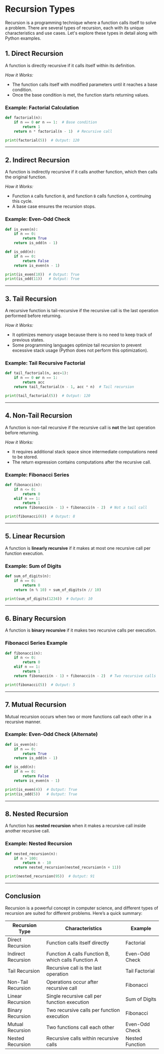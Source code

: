 # Recursion Types

Recursion is a programming technique where a function calls itself to solve a problem. There are several types of recursion, each with its unique characteristics and use cases. Let's explore these types in detail along with Python examples.

## **1. Direct Recursion**

A function is directly recursive if it calls itself within its definition.

*How it Works:*

- The function calls itself with modified parameters until it reaches a base condition.
- Once the base condition is met, the function starts returning values.

### **Example: Factorial Calculation**

```python
def factorial(n):
    if n == 0 or n == 1:  # Base condition
        return 1
    return n * factorial(n - 1)  # Recursive call

print(factorial(5))  # Output: 120
```

---

## **2. Indirect Recursion**

A function is indirectly recursive if it calls another function, which then calls the original function.

*How it Works:*

- Function `A` calls function `B`, and function `B` calls function `A`, continuing this cycle.
- A base case ensures the recursion stops.

### **Example: Even-Odd Check**

```python
def is_even(n):
    if n == 0:
        return True
    return is_odd(n - 1)

def is_odd(n):
    if n == 0:
        return False
    return is_even(n - 1)

print(is_even(10))  # Output: True
print(is_odd(11))   # Output: True
```

---

## **3. Tail Recursion**

A recursive function is tail-recursive if the recursive call is the last operation performed before returning.

*How it Works:*

- It optimizes memory usage because there is no need to keep track of previous states.
- Some programming languages optimize tail recursion to prevent excessive stack usage (Python does not perform this optimization).

### **Example: Tail Recursive Factorial**

```python
def tail_factorial(n, acc=1):
    if n == 0 or n == 1:
        return acc
    return tail_factorial(n - 1, acc * n)  # Tail recursion

print(tail_factorial(5))  # Output: 120
```

---

## **4. Non-Tail Recursion**

A function is non-tail recursive if the recursive call is **not** the last operation before returning.

*How it Works:*

- It requires additional stack space since intermediate computations need to be stored.
- The return expression contains computations after the recursive call.

### **Example: Fibonacci Series**

```python
def fibonacci(n):
    if n <= 0:
        return 0
    elif n == 1:
        return 1
    return fibonacci(n - 1) + fibonacci(n - 2)  # Not a tail call

print(fibonacci(6))  # Output: 8
```

---

## **5. Linear Recursion**

A function is **linearly recursive** if it makes at most one recursive call per function execution.

### **Example: Sum of Digits**

```python
def sum_of_digits(n):
    if n == 0:
        return 0
    return (n % 10) + sum_of_digits(n // 10)

print(sum_of_digits(1234))  # Output: 10
```

---

## **6. Binary Recursion**

A function is **binary recursive** if it makes two recursive calls per execution.

### **Fibonacci Series Example**

```python
def fibonacci(n):
    if n <= 0:
        return 0
    elif n == 1:
        return 1
    return fibonacci(n - 1) + fibonacci(n - 2)  # Two recursive calls

print(fibonacci(5))  # Output: 5
```

---

## **7. Mutual Recursion**

Mutual recursion occurs when two or more functions call each other in a recursive manner.

### **Example: Even-Odd Check (Alternate)**

```python
def is_even(n):
    if n == 0:
        return True
    return is_odd(n - 1)

def is_odd(n):
    if n == 0:
        return False
    return is_even(n - 1)

print(is_even(4))  # Output: True
print(is_odd(5))   # Output: True
```

---

## **8. Nested Recursion**

A function has **nested recursion** when it makes a recursive call inside another recursive call.

### **Example: Nested Recursion**

```python
def nested_recursion(n):
    if n > 100:
        return n - 10
    return nested_recursion(nested_recursion(n + 11))

print(nested_recursion(95))  # Output: 91
```

---

## **Conclusion**

Recursion is a powerful concept in computer science, and different types of recursion are suited for different problems. Here’s a quick summary:

| **Recursion Type** | **Characteristics**                                 | **Example**       |
|--------------------|-----------------------------------------------------|-------------------|
| Direct Recursion   | Function calls itself directly                      | Factorial         |
| Indirect Recursion | Function A calls Function B, which calls Function A | Even-Odd Check    |
| Tail Recursion     | Recursive call is the last operation                | Tail Factorial    |
| Non-Tail Recursion | Operations occur after recursive call               | Fibonacci         |
| Linear Recursion   | Single recursive call per function execution        | Sum of Digits     |
| Binary Recursion   | Two recursive calls per function execution          | Fibonacci         |
| Mutual Recursion   | Two functions call each other                       | Even-Odd Check    |
| Nested Recursion   | Recursive calls within recursive calls              | Nested Function   |


